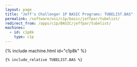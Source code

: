 ```yaml
---
layout: page
title: "Jeff's Challenger 1P BASIC Programs: TUBELIST.BAS"
permalink: /software/osi/c1p/basic/jeffpar/tubelist/
redirect_from: /apps/c1p/BASIC/jeffpar/tubelist/
machines:
  - id: c1p8k
    type: c1p
---
```


{% include machine.html id="c1p8k" %}

```vb
{% include_relative TUBELIST.BAS %}
```
